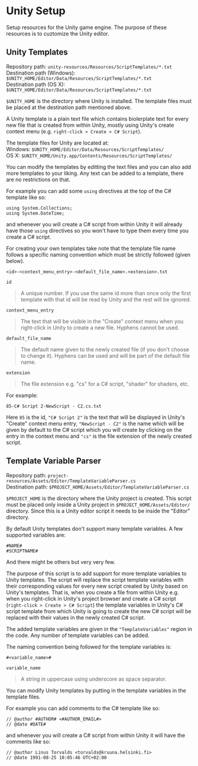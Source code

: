 Unity Setup
===========

Setup resources for the Unity game engine. The purpose of these resources is to cuztomize the Unity editor.

## Unity Templates

Repository path: `unity-resources/Resources/ScriptTemplates/*.txt`  
Destination path (Windows): `$UNITY_HOME/Editor/Data/Resources/ScriptTemplates/*.txt`  
Destination path (OS X): `$UNITY_HOME/Editor/Data/Resources/ScriptTemplates/*.txt`

`$UNITY_HOME` is the directory where Unity is installed. The template files must be placed at the destination path mentioned above.

A Unity template is a plain text file which contains biolerplate text for every new file that is created from within Unity, mostly using Unity's create context menu (e.g. `right-click > Create > C# Script`).

The template files for Unity are located at:  
Windows:  `$UNITY_HOME/Editor/Data/Resources/ScriptTemplates/`  
OS X:  `$UNITY_HOME/Unity.app/Contents/Resources/ScriptTemplates/`

You can modify the templates by editting the text files and you can also add more templates to your liking. Any text can be added to a template, there are no restrictions on that.

For example you can add some `using` directives at the top of the C# template like so:

    using System.Collections;
    using System.DateTime;

and whenever you will create a C# script from within Unity it will already have those `using` directives so you won't have to type them every time you create a C# script.

For creating your own templates take note that the template file name follows a specific naming convention which must be strictly followed (given below).

`<id>-<context_menu_entry>-<default_file_name>.<extension>.txt`

`id`  
> A unique number. If you use the same id more than once only the first template with that id will be read by Unity and the rest will be ignored.

`context_menu_entry`  
> The text that will be visible in the "Create" context menu when you right-click in Unity to create a new file. Hyphens cannot be used.

`default_file_name`  
> The default name given to the newly created file (if you don't choose to change it). Hyphens can be used and will be part of the default file name.

`extension`  
> The file extension e.g. "cs" for a C# script, "shader" for shaders, etc.

For example:

`85-C# Script 2-NewScript - C2.cs.txt`

Here `85` is the id, `"C# Script 2"` is the text that will be displayed in Unity's "Create" context menu entry, `"NewScript - C2"` is the name which will be given by default to the C# script which you will create by clicking on the entry in the context menu and `"cs"` is the file extension of the newly created script.

## Template Variable Parser

Repository path: `project-resources/Assets/Editor/TemplateVariableParser.cs`  
Destination path: `$PROJECT_HOME/Assets/Editor/TemplateVariableParser.cs`

`$PROJECT_HOME` is the directory where the Unity project is created. This script must be placed only inside a Unity project in `$PROJECT_HOME/Assets/Editor/` directory. Since this is a Unity editor script it needs to be inside the "Editor" directory.

By default Unity templates don't support many template variables. A few supported variables are:

    #NAME#
    #SCRIPTNAME#

And there might be others but very very few.

The purpose of this script is to add support for more template variables to Unity templates. The script will replace the script template variables with their corresponding values for every new script created by Unity based on Unity's templates. That is, when you create a file from within Unity e.g. when you right-click in Unity's project browser and create a C# script (`right-click > Create > C# Script`) the template variables in Unity's C# script template from which Unity is going to create the new C# script will be replaced with their values in the newly created C# script.

The added template variables are given in the `"TemplateVariables"` region in the code. Any number of template variables can be added.

The naming convention being followed for the template variables is:

`#<variable_name>#`

`variable_name`  
> A string in uppercase using underscore as space separator.

You can modify Unity templates by putting in the template variables in the template files.

For example you can add comments to the C# template like so:

    // @author #AUTHOR# <#AUTHOR_EMAIL#>
    // @date #DATE#

and whenever you will create a C# script from within Unity it will have the comments like so:

    // @author Linus Torvalds <torvalds@kruuna.helsinki.fi>
    // @date 1991-08-25 10:05:46 UTC+02:00
